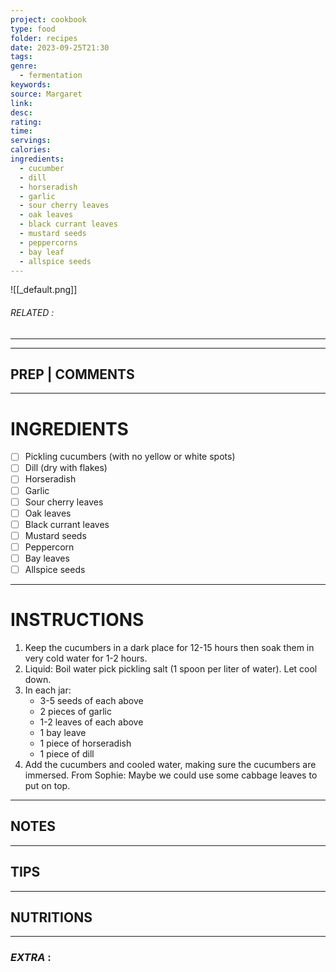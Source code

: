 ```yaml
---
project: cookbook
type: food
folder: recipes
date: 2023-09-25T21:30
tags: 
genre:
  - fermentation
keywords: 
source: Margaret
link: 
desc: 
rating: 
time: 
servings: 
calories: 
ingredients:
  - cucumber
  - dill
  - horseradish
  - garlic
  - sour cherry leaves
  - oak leaves
  - black currant leaves
  - mustard seeds
  - peppercorns
  - bay leaf
  - allspice seeds
---
```


![[_default.png]]
###### *RELATED* : 
---


---
## PREP | COMMENTS



---
# INGREDIENTS

- [ ] Pickling cucumbers (with no yellow or white spots)
- [ ] Dill (dry with flakes)
- [ ] Horseradish
- [ ] Garlic
- [ ] Sour cherry leaves
- [ ] Oak leaves
- [ ] Black currant leaves
- [ ] Mustard seeds
- [ ] Peppercorn
- [ ] Bay leaves
- [ ] Allspice seeds

---
# INSTRUCTIONS

1. Keep the cucumbers in a dark place for 12-15 hours then soak them in very cold water for 1-2 hours.
2. Liquid: Boil water pick pickling salt (1 spoon per liter of water). Let cool down.
3. In each jar:
	- 3-5 seeds of each above
	- 2 pieces of garlic
	- 1-2 leaves of each above
	- 1 bay leave
	- 1 piece of horseradish
	- 1 piece of dill
4. Add the cucumbers and cooled water, making sure the cucumbers are immersed. From Sophie: Maybe we could use some cabbage leaves to put on top.

---
## NOTES



---
## TIPS



---
## NUTRITIONS



---
### *EXTRA* :



